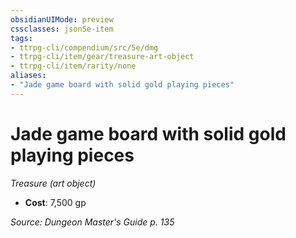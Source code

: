 ```yaml
---
obsidianUIMode: preview
cssclasses: json5e-item
tags:
- ttrpg-cli/compendium/src/5e/dmg
- ttrpg-cli/item/gear/treasure-art-object
- ttrpg-cli/item/rarity/none
aliases: 
- "Jade game board with solid gold playing pieces"
---
```

# Jade game board with solid gold playing pieces
*Treasure (art object)*  


- **Cost**: 7,500 gp

*Source: Dungeon Master's Guide p. 135*